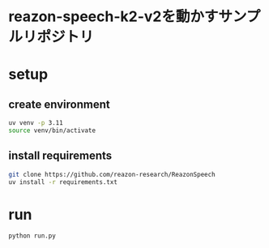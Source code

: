 # reazon-speech-k2-v2を動かすサンプルリポジトリ

# setup

## create environment
```bash
uv venv -p 3.11
source venv/bin/activate
```

## install requirements
```bash
git clone https://github.com/reazon-research/ReazonSpeech
uv install -r requirements.txt
```

# run
```bash
python run.py
```


